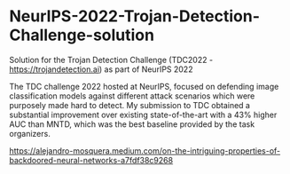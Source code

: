 # NeurIPS-2022-Trojan-Detection-Challenge-solution
Solution for the Trojan Detection Challenge (TDC2022 - https://trojandetection.ai) as part of NeurIPS 2022 

The TDC challenge 2022 hosted at NeurIPS, focused on defending image classification models against different attack scenarios which were purposely made hard to detect. My submission to TDC obtained a substantial improvement over existing state-of-the-art with a 43% higher AUC than MNTD, which was the best baseline provided by the task organizers.

https://alejandro-mosquera.medium.com/on-the-intriguing-properties-of-backdoored-neural-networks-a7fdf38c9268
